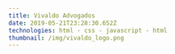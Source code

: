```yaml
---
title: Vivaldo Advogados
date: 2019-05-21T23:28:30.652Z
technologies: html - css - javascript - html
thumbnail: /img/vivaldo_logo.png
---
```


